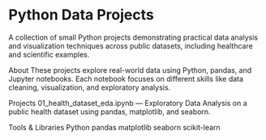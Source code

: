 # Python Data Projects

A collection of small Python projects demonstrating practical data analysis and visualization techniques across public datasets, including healthcare and scientific examples.

About
These projects explore real-world data using Python, pandas, and Jupyter notebooks. Each notebook focuses on different skills like data cleaning, visualization, and exploratory analysis.

Projects
01_health_dataset_eda.ipynb — Exploratory Data Analysis on a public health dataset using pandas, matplotlib, and seaborn.

Tools & Libraries
Python
pandas
matplotlib
seaborn
scikit-learn
